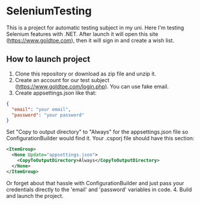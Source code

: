 # SeleniumTesting

This is a project for automatic testing subject in my uni. Here I'm testing Selenium features with .NET.
After launch it will open this site (https://www.goldtoe.com), then it will sign in and create a wish list.

## How to launch project

1. Clone this repository or download as zip file and unzip it.
2. Create an account for our test subject (https://www.goldtoe.com/login.php). You can use fake email.
3. Create appsettings.json like that:
```json
{
  "email": "your email",
  "password": "your password"
}
```
Set "Copy to output directory" to "Always" for the appsettings.json file so ConfigurationBuilder would find it. Your .csporj file should have this section:
```xml
<ItemGroup>
  <None Update="appsettings.json">
    <CopyToOutputDirectory>Always</CopyToOutputDirectory>
  </None>
</ItemGroup>
```
Or forget about that hassle with ConfigurationBuilder and just pass your credentials directly to the 'email' and 'password' variables in code.
4. Build and launch the project.